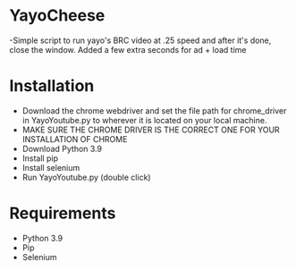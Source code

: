 # YayoCheese
-Simple script to run yayo's BRC video at .25 speed and after it's done, close the window. Added a few extra seconds for ad + load time

# Installation
- Download the chrome webdriver and set the file path for chrome_driver in YayoYoutube.py to wherever it is located on your local machine.
- MAKE SURE THE CHROME DRIVER IS THE CORRECT ONE FOR YOUR INSTALLATION OF CHROME
- Download Python 3.9
- Install pip
- Install selenium
- Run YayoYoutube.py (double click)
# Requirements
- Python 3.9
- Pip
- Selenium
